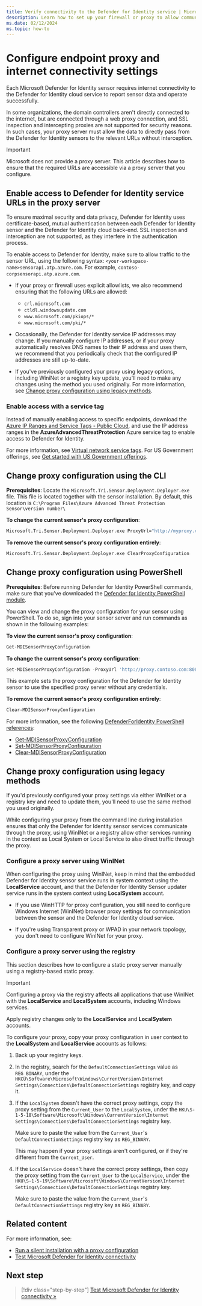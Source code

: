 ```yaml
---
title: Verify connectivity to the Defender for Identity service | Microsoft Defender for Identity
description: Learn how to set up your firewall or proxy to allow communication between the Microsoft Defender for Identity cloud service and Microsoft Defender for Identity sensors.
ms.date: 02/12/2024
ms.topic: how-to
---
```


# Configure endpoint proxy and internet connectivity settings

Each Microsoft Defender for Identity sensor requires internet connectivity to the Defender for Identity cloud service to report sensor data and operate successfully.

In some organizations, the domain controllers aren't directly connected to the internet, but are connected through a web proxy connection, and SSL inspection and intercepting proxies are not supported for security reasons. In such cases, your proxy server must allow the data to directly pass from the Defender for Identity sensors to the relevant URLs without interception.

> [!IMPORTANT]
> Microsoft does not provide a proxy server. This article describes how to ensure that the required URLs are accessible via a proxy server that you configure.
>

## Enable access to Defender for Identity service URLs in the proxy server

To ensure maximal security and data privacy, Defender for Identity uses certificate-based, mutual authentication between each Defender for Identity sensor and the Defender for Identity cloud back-end. SSL inspection and interception are not supported, as they interfere in the authentication process.

To enable access to Defender for Identity, make sure to allow traffic to the sensor URL, using the following syntax: `<your-workspace-name>sensorapi.atp.azure.com`. For example, `contoso-corpsensorapi.atp.azure.com`.

- If your proxy or firewall uses explicit allowlists, we also recommend ensuring that the following URLs are allowed:

    - `crl.microsoft.com`
    - `ctldl.windowsupdate.com`
    - `www.microsoft.com/pkiops/*`
    - `www.microsoft.com/pki/*`

- Occasionally, the Defender for Identity service IP addresses may change. If you manually configure IP addresses, or if your proxy automatically resolves DNS names to their IP address and uses them, we recommend that you periodically check that the configured IP addresses are still up-to-date.

- If you've previously configured your proxy using legacy options, including WiniNet or a registry key update, you'll need to make any changes using the method you used originally. For more information, see [Change proxy configuration using legacy methods](#change-proxy-configuration-using-legacy-methods).

### Enable access with a service tag

Instead of manually enabling access to specific endpoints, download the [Azure IP Ranges and Service Tags - Public Cloud](https://www.microsoft.com/download/details.aspx?id=56519), and use the IP address ranges in the **AzureAdvancedThreatProtection** Azure service tag to enable access to Defender for Identity.

For more information, see [Virtual network service tags](/azure/virtual-network/service-tags-overview). For US Government offerings, see [Get started with US Government offerings](../us-govt-gcc-high.md).

## Change proxy configuration using the CLI

**Prerequisites**: Locate the `Microsoft.Tri.Sensor.Deployment.Deployer.exe` file. This file is located together with the sensor installation. By default, this location is `C:\Program Files\Azure Advanced Threat Protection Sensor\version number\`

**To change the current sensor's proxy configuration**:

<!--can we remove username / pw here?-->

```cmd
Microsoft.Tri.Sensor.Deployment.Deployer.exe ProxyUrl="http://myproxy.contoso.local" ProxyUserName="CONTOSO\myProxyUser" ProxyUserPassword="myPr0xyPa55w0rd"
```


**To remove the current sensor's proxy configuration entirely**:

```cmd
Microsoft.Tri.Sensor.Deployment.Deployer.exe ClearProxyConfiguration
```

## Change proxy configuration using PowerShell

**Prerequisites**: Before running Defender for Identity PowerShell commands, make sure that you've downloaded the [Defender for Identity PowerShell module](https://www.powershellgallery.com/packages/DefenderForIdentity/).

You can view and change the proxy configuration for your sensor using PowerShell. To do so, sign into your sensor server and run commands as shown in the following examples:

**To view the current sensor's proxy configuration**:

```powershell
Get-MDISensorProxyConfiguration
```

**To change the current sensor's proxy configuration**:

```powershell
Set-MDISensorProxyConfiguration -ProxyUrl 'http://proxy.contoso.com:8080'
```

This example sets the proxy configuration for the Defender for Identity sensor to use the specified proxy server without any credentials.


**To remove the current sensor's proxy configuration entirely**:

```powershell
Clear-MDISensorProxyConfiguration
```

For more information, see the following [DefenderForIdentity PowerShell references](/powershell/defenderforidentity/overview-defenderforidentity):

- [Get-MDISensorProxyConfiguration](/powershell/module/defenderforidentity/get-mdisensorproxyconfiguration)
- [Set-MDISensorProxyConfiguration](/powershell/module/defenderforidentity/set-mdisensorproxyconfiguration)
- [Clear-MDISensorProxyConfiguration](/powershell/module/defenderforidentity/clear-mdisensorproxyconfiguration)

## Change proxy configuration using legacy methods

If you'd previously configured your proxy settings via either WinINet or a registry key and need to update them, you'll need to use the same method you used originally.

While configuring your proxy from the command line during installation ensures that only the Defender for Identity sensor services communicate through the proxy, using WinINet or a registry allow other services running in the context as Local System or Local Service to also direct traffic through the proxy.  

### Configure a proxy server using WinINet

When configuring the proxy using WinINet, keep in mind that the embedded Defender for Identity sensor service runs in system context using the **LocalService** account, and that the Defender for Identity Sensor updater service runs in the system context using **LocalSystem** account.

- If you use WinHTTP for proxy configuration, you still need to configure Windows Internet (WinINet) browser proxy settings for communication between the sensor and the Defender for Identity cloud service.

- If you're using Transparent proxy or WPAD in your network topology, you don't need to configure WinINet for your proxy.

### Configure a proxy server using the registry

This section describes how to configure a static proxy server manually using a registry-based static proxy.

> [!IMPORTANT]
> Configuring a proxy via the registry affects all applications that use WinINet with the **LocalService** and **LocalSystem** accounts, including Windows services.
>
> Apply registry changes only to the **LocalService** and **LocalSystem** accounts.
>

To configure your proxy, copy your proxy configuration in user context to the **LocalSystem** and **LocalService** accounts as follows:

1. Back up your registry keys.

1. In the registry, search for the `DefaultConnectionSettings` value as `REG_BINARY`, under the `HKCU\Software\Microsoft\Windows\CurrentVersion\Internet Settings\Connections\DefaultConnectionSettings` registry key, and copy it.

1. If the `LocalSystem` doesn't have the correct proxy settings, copy the proxy setting from the `Current_User` to the `LocalSystem`, under the `HKU\S-1-5-18\Software\Microsoft\Windows\CurrentVersion\Internet Settings\Connections\DefaultConnectionSettings` registry key.

    Make sure to paste the value from the `Current_User`'s `DefaultConnectionSettings` registry key as `REG_BINARY`.

    This may happen if your proxy settings aren't configured, or if they're different from the `Current_User`.

1. If the `LocalService` doesn't have the correct proxy settings, then copy the proxy setting from the `Current_User` to the `LocalService`, under the `HKU\S-1-5-19\Software\Microsoft\Windows\CurrentVersion\Internet Settings\Connections\DefaultConnectionSettings` registry key.

    Make sure to paste the value from the `Current_User`'s `DefaultConnectionSettings` registry key as `REG_BINARY`.

## Related content

For more information, see:

- [Run a silent installation with a proxy configuration](install-sensor.md#run-a-silent-installation-with-a-proxy-configuration)
- [Test Microsoft Defender for Identity connectivity](test-connectivity.md)

## Next step

> [!div class="step-by-step"]
> [Test Microsoft Defender for Identity connectivity »](test-connectivity.md)
